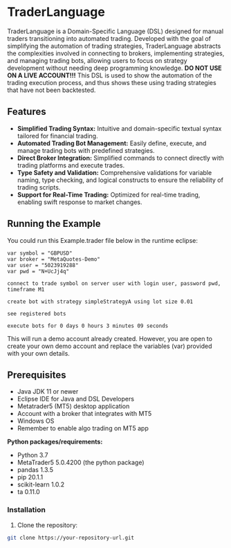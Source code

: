 # TraderLanguage

TraderLanguage is a Domain-Specific Language (DSL) designed for manual traders transitioning into automated trading. Developed with the goal of simplifying the automation of trading strategies, TraderLanguage abstracts the complexities involved in connecting to brokers, implementing strategies, and managing trading bots, allowing users to focus on strategy development without needing deep programming knowledge.
**DO NOT USE ON A LIVE ACCOUNT!!!** This DSL is used to show the automation of the trading execution process, and thus shows these using trading strategies that have not been backtested.

## Features

- **Simplified Trading Syntax:** Intuitive and domain-specific textual syntax tailored for financial trading.
- **Automated Trading Bot Management:** Easily define, execute, and manage trading bots with predefined strategies.
- **Direct Broker Integration:** Simplified commands to connect directly with trading platforms and execute trades.
- **Type Safety and Validation:** Comprehensive validations for variable naming, type checking, and logical constructs to ensure the reliability of trading scripts.
- **Support for Real-Time Trading:** Optimized for real-time trading, enabling swift response to market changes.

## Running the Example
You could run this Example.trader file below in the runtime eclipse:
```
var symbol = "GBPUSD"
var broker = "MetaQuotes-Demo"
var user = "5023919288"
var pwd = "N+UcJj4q"

connect to trade symbol on server user with login user, password pwd, timeframe M1

create bot with strategy simpleStrategyA using lot size 0.01

see registered bots

execute bots for 0 days 0 hours 3 minutes 09 seconds
```
 This will run a demo account already created. However, you are open to create your own demo account and replace the variables (var) provided with your own details.

## Prerequisites
- Java JDK 11 or newer
- Eclipse IDE for Java and DSL Developers
- Metatrader5 (MT5) desktop application
- Account with a broker that integrates with MT5
- Windows OS
- Remember to enable algo trading on MT5 app

**Python packages/requirements:**
- Python 3.7
- MetaTrader5 5.0.4200 (the python package)
- pandas 1.3.5
- pip 20.1.1
- scikit-learn 1.0.2
- ta 0.11.0

### Installation

1. Clone the repository:

```bash
git clone https://your-repository-url.git
